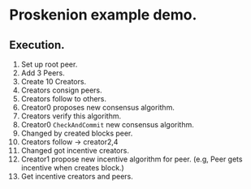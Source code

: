 # Proskenion example demo.

## Execution.

1. Set up root peer.
2. Add 3 Peers.
3. Create 10 Creators.
4. Creators consign peers.
5. Creators follow to others.
6. Creator0 proposes new consensus algorithm.
7. Creators verify this algorithm. 
8. Creator0 `CheckAndCommit` new consensus algorithm.
9. Changed by created blocks peer.
10. Creators follow -> creator2,4
11. Changed got incentive creators.
12. Creator1 propose new incentive algorithm for peer.
  (e.g, Peer gets incentive when creates block.)
13. Get incentive creators and peers.

